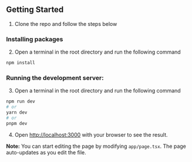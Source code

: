 ## Getting Started

1. Clone the repo and follow the steps below

### Installing packages

2. Open a terminal in the root directory and run the following command

```bash
npm install
```

### Running the development server:

3. Open a terminal in the root directory and run the following command

```bash
npm run dev
# or
yarn dev
# or
pnpm dev
```

4. Open [http://localhost:3000](http://localhost:3000) with your browser to see the result.

**Note:**
You can start editing the page by modifying `app/page.tsx`. The page auto-updates as you edit the file.
